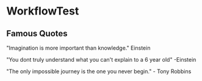 # WorkflowTest

## Famous Quotes

"Imagination is more important than knowledge." Einstein

"You dont truly understand what you can't explain to a 6 year old" -Einstein

"The only impossible journey is the one you never begin." - Tony Robbins

